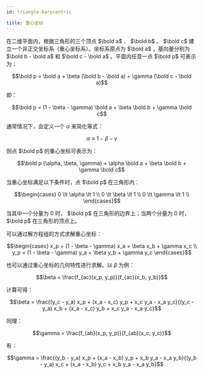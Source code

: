 ```yaml
---
id: triangle-barycentric

title: 重心坐标
---
```


在二维平面内，根据三角形的三个顶点 $\bold a$ 、 $\bold b$ 、 $\bold c$ 建立一个非正交坐标系（重心坐标系）。坐标系原点为 $\bold a$ ，基向量分别为 $\bold b - \bold a$ 和 $\bold c - \bold a$ 。平面内任意一点 $\bold p$ 可表示为：

```math
\bold p = \bold a + \beta (\bold b - \bold a) + \gamma (\bold c - \bold a)
```

即：

```math
\bold p = (1 - \beta - \gamma) \bold a + \beta \bold b + \gamma \bold c
```

通常情况下，会定义一个 $\alpha$ 来简化等式：

```math
\alpha \equiv 1 - \beta - \gamma
```

则点 $\bold p$ 的重心坐标可表示为：

```math
\bold p (\alpha, \beta, \gamma) = \alpha \bold a + \beta \bold b + \gamma \bold c
```

当重心坐标满足以下条件时，点 $\bold p$ 在三角形内：

```math
\begin{cases}
0 \lt \alpha \lt 1 \\
0 \lt \beta \lt 1 \\
0 \lt \gamma \lt 1 \\
\end{cases}
```

当其中一个分量为 $0$ 时， $\bold p$ 在三角形的边界上；当两个分量为 $0$ 时， $\bold p$ 在三角形的顶点上。

可以通过解方程组的方式求解重心坐标：

```math
\begin{cases}
x_p = (1 - \beta - \gamma) x_a + \beta x_b + \gamma x_c \\
y_p = (1 - \beta - \gamma) y_a + \beta y_b + \gamma y_c
\end{cases}
```

也可以通过重心坐标的几何特性进行求解。以 $\beta$ 为例：

```math
\beta = \frac{f_{ac}(x_p, y_p)}{f_{ac}(x_b, y_b)}
```

计算可得：

```math
\beta
=
\frac{(y_c - y_a) x_p + (x_a - x_c) y_p + x_c y_a - x_a y_c}{(y_c - y_a) x_b + (x_a - x_c) y_b + x_c y_a - x_a y_c}
```

同理：

```math
\gamma = \frac{f_{ab}(x_p, y_p)}{f_{ab}(x_c, y_c)}
```

有：

```math
\gamma
=
\frac{(y_b - y_a) x_p + (x_a - x_b) y_p + x_b y_a - x_a y_b}{(y_b - y_a) x_c + (x_a - x_b) y_c + x_b y_a - x_a y_b}
```
